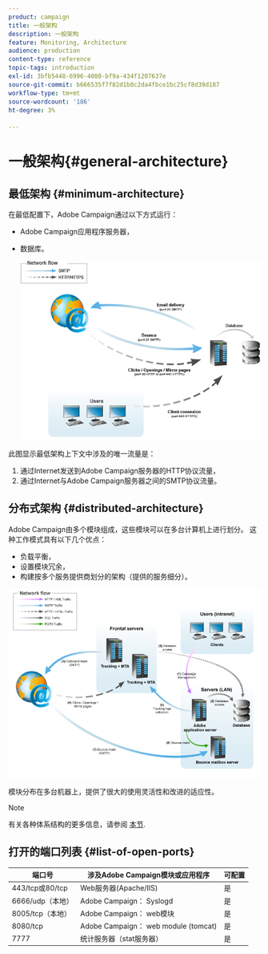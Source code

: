 ```yaml
---
product: campaign
title: 一般架构
description: 一般架构
feature: Monitoring, Architecture
audience: production
content-type: reference
topic-tags: introduction
exl-id: 3bfb5448-6996-4080-bf9a-434f1207637e
source-git-commit: b666535f7f82d1b8c2da4fbce1bc25cf8d39d187
workflow-type: tm+mt
source-wordcount: '186'
ht-degree: 3%

---
```


# 一般架构{#general-architecture}



## 最低架构 {#minimum-architecture}

在最低配置下，Adobe Campaign通过以下方式运行：

* Adobe Campaign应用程序服务器，
* 数据库。

  ![](assets/formation_exploitation.png)

此图显示最低架构上下文中涉及的唯一流量是：

1. 通过Internet发送到Adobe Campaign服务器的HTTP协议流量，
1. 通过Internet与Adobe Campaign服务器之间的SMTP协议流量。

## 分布式架构 {#distributed-architecture}

Adobe Campaign由多个模块组成，这些模块可以在多台计算机上进行划分。 这种工作模式具有以下几个优点：

* 负载平衡，
* 设置模块冗余，
* 构建按多个服务提供商划分的架构（提供的服务细分）。

![](assets/architecturerepartie.png)

模块分布在多台机器上，提供了很大的使用灵活性和改进的适应性。

>[!NOTE]
>
>有关各种体系结构的更多信息，请参阅 [本节](../../installation/using/general-architecture.md).

## 打开的端口列表 {#list-of-open-ports}

| 端口号 | 涉及Adobe Campaign模块或应用程序 | 可配置 |
|---|---|---|
| 443/tcp或80/tcp | Web服务器(Apache/IIS) | 是 |
| 6666/udp（本地） | Adobe Campaign： Syslogd | 是 |
| 8005/tcp（本地） | Adobe Campaign： web模块 | 是 |
| 8080/tcp | Adobe Campaign： web module (tomcat) | 是 |
| 7777 | 统计服务器（stat服务器） | 是 |
